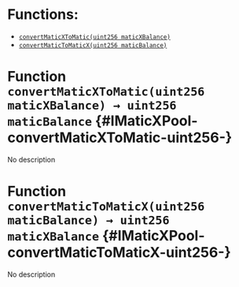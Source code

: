 

# Functions:
- [`convertMaticXToMatic(uint256 maticXBalance)`](#IMaticXPool-convertMaticXToMatic-uint256-)
- [`convertMaticToMaticX(uint256 maticBalance)`](#IMaticXPool-convertMaticToMaticX-uint256-)



# Function `convertMaticXToMatic(uint256 maticXBalance) → uint256 maticBalance` {#IMaticXPool-convertMaticXToMatic-uint256-}
No description




# Function `convertMaticToMaticX(uint256 maticBalance) → uint256 maticXBalance` {#IMaticXPool-convertMaticToMaticX-uint256-}
No description




